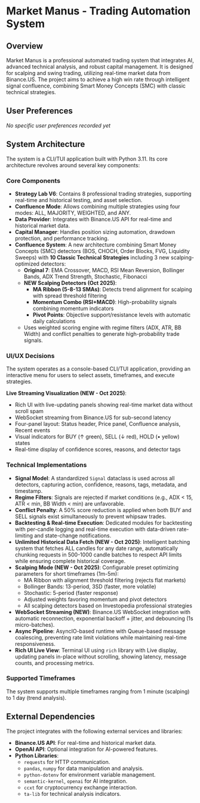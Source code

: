 # Market Manus - Trading Automation System

## Overview
Market Manus is a professional automated trading system that integrates AI, advanced technical analysis, and robust capital management. It is designed for scalping and swing trading, utilizing real-time market data from Binance.US. The project aims to achieve a high win rate through intelligent signal confluence, combining Smart Money Concepts (SMC) with classic technical strategies.

## User Preferences
*No specific user preferences recorded yet*

## System Architecture
The system is a CLI/TUI application built with Python 3.11. Its core architecture revolves around several key components:

### Core Components
- **Strategy Lab V6**: Contains 8 professional trading strategies, supporting real-time and historical testing, and asset selection.
- **Confluence Mode**: Allows combining multiple strategies using four modes: ALL, MAJORITY, WEIGHTED, and ANY.
- **Data Provider**: Integrates with Binance.US API for real-time and historical market data.
- **Capital Manager**: Handles position sizing automation, drawdown protection, and performance tracking.
- **Confluence System**: A new architecture combining Smart Money Concepts (SMC) detectors (BOS, CHOCH, Order Blocks, FVG, Liquidity Sweeps) with **10 Classic Technical Strategies** including 3 new scalping-optimized detectors:
  - **Original 7**: EMA Crossover, MACD, RSI Mean Reversion, Bollinger Bands, ADX Trend Strength, Stochastic, Fibonacci
  - **NEW Scalping Detectors (Oct 2025)**: 
    - **MA Ribbon (5-8-13 SMAs)**: Detects trend alignment for scalping with spread threshold filtering
    - **Momentum Combo (RSI+MACD)**: High-probability signals combining momentum indicators
    - **Pivot Points**: Objective support/resistance levels with automatic daily calculations
  - Uses weighted scoring engine with regime filters (ADX, ATR, BB Width) and conflict penalties to generate high-probability trade signals.

### UI/UX Decisions
The system operates as a console-based CLI/TUI application, providing an interactive menu for users to select assets, timeframes, and execute strategies.

**Live Streaming Visualization (NEW - Oct 2025)**:
- Rich UI with live-updating panels showing real-time market data without scroll spam
- WebSocket streaming from Binance.US for sub-second latency
- Four-panel layout: Status header, Price panel, Confluence analysis, Recent events
- Visual indicators for BUY (↑ green), SELL (↓ red), HOLD (• yellow) states
- Real-time display of confidence scores, reasons, and detector tags

### Technical Implementations
- **Signal Model**: A standardized `Signal` dataclass is used across all detectors, capturing action, confidence, reasons, tags, metadata, and timestamp.
- **Regime Filters**: Signals are rejected if market conditions (e.g., ADX < 15, ATR < min, BB Width < min) are unfavorable.
- **Conflict Penalty**: A 50% score reduction is applied when both BUY and SELL signals exist simultaneously to prevent whipsaw trades.
- **Backtesting & Real-time Execution**: Dedicated modules for backtesting with per-candle logging and real-time execution with data-driven rate-limiting and state-change notifications.
- **Unlimited Historical Data Fetch (NEW - Oct 2025)**: Intelligent batching system that fetches ALL candles for any date range, automatically chunking requests in 500-1000 candle batches to respect API limits while ensuring complete historical coverage.
- **Scalping Mode (NEW - Oct 2025)**: Configurable preset optimizing parameters for short timeframes (1m-5m):
  - MA Ribbon with alignment threshold filtering (rejects flat markets)
  - Bollinger Bands: 13-period, 3SD (faster, more volatile)
  - Stochastic: 5-period (faster response)
  - Adjusted weights favoring momentum and pivot detectors
  - All scalping detectors based on Investopedia professional strategies
- **WebSocket Streaming (NEW)**: Binance.US WebSocket integration with automatic reconnection, exponential backoff + jitter, and debouncing (1s micro-batches).
- **Async Pipeline**: AsyncIO-based runtime with Queue-based message coalescing, preventing rate limit violations while maintaining real-time responsiveness.
- **Rich UI Live View**: Terminal UI using `rich` library with Live display, updating panels in-place without scrolling, showing latency, message counts, and processing metrics.

### Supported Timeframes
The system supports multiple timeframes ranging from 1 minute (scalping) to 1 day (trend analysis).

## External Dependencies
The project integrates with the following external services and libraries:

- **Binance.US API**: For real-time and historical market data.
- **OpenAI API**: Optional integration for AI-powered features.
- **Python Libraries**:
    - `requests` for HTTP communication.
    - `pandas`, `numpy` for data manipulation and analysis.
    - `python-dotenv` for environment variable management.
    - `semantic-kernel`, `openai` for AI integration.
    - `ccxt` for cryptocurrency exchange interaction.
    - `ta-lib` for technical analysis indicators.